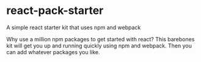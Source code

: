 # react-pack-starter
A simple react starter kit that uses npm and webpack


Why use a million npm packages to get started with react? This barebones kit will get you up and running quickly using npm and webpack. Then you can add whatever packages you like.
